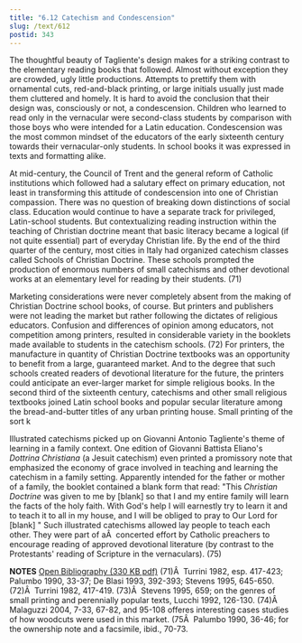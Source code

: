 ```yaml
---
title: "6.12 Catechism and Condescension"
slug: /text/612
postid: 343
---
```

The thoughtful beauty of Tagliente's design makes for a striking contrast to the elementary reading books that followed. Almost without exception they are crowded, ugly little productions. Attempts to prettify them with ornamental cuts, red-and-black printing, or large initials usually just made them cluttered and homely. It is hard to avoid the conclusion that their design was, consciously or not, a condescension. Children who learned to read only in the vernacular were second-class students by comparison with those boys who were intended for a Latin education. Condescension was the most common mindset of the educators of the early sixteenth century towards their vernacular-only students. In school books it was expressed in texts and formatting alike.

At mid-century, the Council of Trent and the general reform of Catholic institutions which followed had a salutary effect on primary education, not least in transforming this attitude of condescension into one of Christian compassion. There was no question of breaking down distinctions of social class. Education would continue to have a separate track for privileged, Latin-school students. But contextualizing reading instruction within the teaching of Christian doctrine meant that basic literacy became a logical (if not quite essential) part of everyday Christian life. By the end of the third quarter of the century, most cities in Italy had organized catechism classes called Schools of Christian Doctrine. These schools prompted the production of enormous numbers of small catechisms and other devotional works at an elementary level for reading by their students. (71)

Marketing considerations were never completely absent from the making of Christian Doctrine school books, of course. But printers and publishers were not leading the market but rather following the dictates of religious educators. Confusion and differences of opinion among educators, not competition among printers, resulted in considerable variety in the booklets made available to students in the catechism schools. (72) For printers, the manufacture in quantity of Christian Doctrine textbooks was an opportunity to benefit from a large, guaranteed market. And to the degree that such schools created readers of devotional literature for the future, the printers could anticipate an ever-larger market for simple religious books. In the second third of the sixteenth century, catechisms and other small religious textbooks joined Latin school books and popular secular literature among the bread-and-butter titles of any urban printing house. Small printing of the sort k

Illustrated catechisms picked up on Giovanni Antonio Tagliente's theme of learning in a family context. One edition of Giovanni Battista Eliano's <em>Dottrina Christiana</em> (a Jesuit catechism) even printed a promissory note that emphasized the economy of grace involved in teaching and learning the catechism in a family setting. Apparently intended for the father or mother of a family, the booklet contained a blank form that read: "This <em>Christian Doctrine</em> was given to me by [blank] so that I and my entire family will learn the facts of the holy faith. With God's help I will earnestly try to learn it and to teach it to all in my house, and I will be obliged to pray to Our Lord for [blank] " Such illustrated catechisms allowed lay people to teach each other. They were part of aÂ  concerted effort by Catholic preachers to encourage reading of approved devotional literature (by contrast to the Protestants' reading of Scripture in the vernaculars). (75)

<strong>NOTES</strong>
<a href="http://www.humanismforsale.org/bibliography.pdf" target="new">Open Bibliography (330 KB pdf)</a>
(71)Â  Turrini 1982, esp. 417-423; Palumbo 1990, 33-37; De Blasi 1993, 392-393; Stevens 1995, 645-650.
(72)Â  Turrini 1982, 417-419.
(73)Â  Stevens 1995, 659; on the genres of small printing and perennially popular texts, Lucchi 1992, 126-130.
(74)Â  Malaguzzi 2004, 7-33, 67-82, and 95-108 offeres interesting cases studies of how woodcuts were used in this market.
(75Â  Palumbo 1990, 36-46; for the ownership note and a facsimile, ibid., 70-73.
